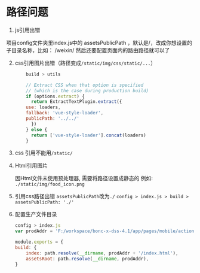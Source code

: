 # 路径问题

1. js引用出错

项目config文件夹里index.js中的 assetsPublicPath ，默认是/，改成你想设置的子目录名称，比如： /weixin/
然后还要配置页面内的路由路径就可以了

2. css引用图片出错（路径变成`/static/img/css/static/...`）
    
    ~~~js
        build > utils

        // Extract CSS when that option is specified
        // (which is the case during production build)
        if (options.extract) {
          return ExtractTextPlugin.extract({
        use: loaders,
        fallback: 'vue-style-loader',
        publicPath: '../../'
          })
        } else {
          return ['vue-style-loader'].concat(loaders)
        }
    ~~~

3. css 引用不能用`/static/`

4. Html引用图片

    因Html文件未使用预处理器, 需要将路径设置成静态的
    例如: `./static/img/food_icon.png`


5. 引用css路径出错
    `assetsPublicPath`改为`./`
    `config > index.js > build > assetsPublicPath: './'`

6. 配置生产文件目录
    ~~~js
    config > index.js 
    var prodAddr = 'F:/workspace/bonc-x-dss-4.1/app/pages/mobile/actionSh/arrearsForewarn'

    module.exports = {
    build: {
        index: path.resolve(__dirname, prodAddr + '/index.html'),
        assetsRoot: path.resolve(__dirname, prodAddr),
    }
    ~~~